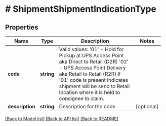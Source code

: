# # ShipmentShipmentIndicationType

## Properties

Name | Type | Description | Notes
------------ | ------------- | ------------- | -------------
**code** | **string** | Valid values:  &#39;01&#39; - Hold for Pickup at UPS Access Point aka Direct to Retail (D2R) &#39;02&#39; - UPS Access Point Delivery aka Retail to Retail (R2R)  If &#39;01&#39; code is present indicates shipment will be send to Retail location where it is held to consignee to claim. |
**description** | **string** | Description for the code. | [optional]

[[Back to Model list]](../../README.md#models) [[Back to API list]](../../README.md#endpoints) [[Back to README]](../../README.md)

